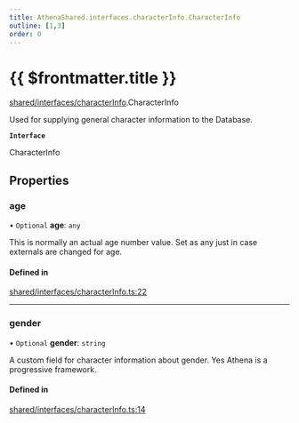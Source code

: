 ```yaml
---
title: AthenaShared.interfaces.characterInfo.CharacterInfo
outline: [1,3]
order: 0
---
```


# {{ $frontmatter.title }}


[shared/interfaces/characterInfo](../modules/shared_interfaces_characterInfo.md).CharacterInfo

Used for supplying general character information to the Database.

**`Interface`**

CharacterInfo

## Properties

### age

• `Optional` **age**: `any`

This is normally an actual age number value.
Set as any just in case externals are changed for age.

#### Defined in

[shared/interfaces/characterInfo.ts:22](https://github.com/Stuyk/altv-athena/blob/feb0cb2/src/core/shared/interfaces/characterInfo.ts#L22)

___

### gender

• `Optional` **gender**: `string`

A custom field for character information about gender.
Yes Athena is a progressive framework.

#### Defined in

[shared/interfaces/characterInfo.ts:14](https://github.com/Stuyk/altv-athena/blob/feb0cb2/src/core/shared/interfaces/characterInfo.ts#L14)
